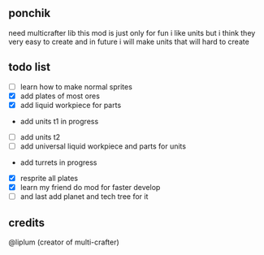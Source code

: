 ## ponchik
need multicrafter lib
this mod is just only for fun
i like units but i think they very easy to create and in future i will make units that will hard to create
## todo list
- [ ] learn how to make normal sprites
- [x] add plates of most ores
- [x] add liquid workpiece for parts
- add units t1 in progress
- [ ] add units t2
- [ ] add universal liquid workpiece and parts for units
- add turrets in progress
- [x] resprite all plates
- [x] learn my friend do mod for faster develop
- [ ] and last add planet and tech tree for it

## credits

@liplum (creator of multi-crafter)
